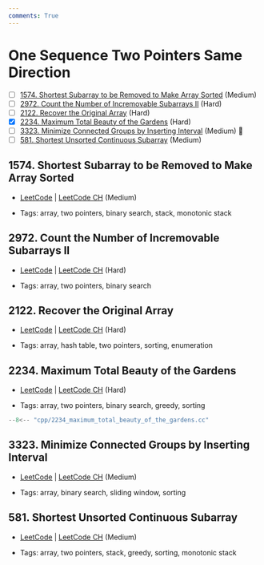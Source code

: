 ```yaml
---
comments: True
---
```


# One Sequence Two Pointers Same Direction

- [ ] [1574. Shortest Subarray to be Removed to Make Array Sorted](https://leetcode.cn/problems/shortest-subarray-to-be-removed-to-make-array-sorted/) (Medium)
- [ ] [2972. Count the Number of Incremovable Subarrays II](https://leetcode.cn/problems/count-the-number-of-incremovable-subarrays-ii/) (Hard)
- [ ] [2122. Recover the Original Array](https://leetcode.cn/problems/recover-the-original-array/) (Hard)
- [x] [2234. Maximum Total Beauty of the Gardens](https://leetcode.cn/problems/maximum-total-beauty-of-the-gardens/) (Hard)
- [ ] [3323. Minimize Connected Groups by Inserting Interval](https://leetcode.cn/problems/minimize-connected-groups-by-inserting-interval/) (Medium) 👑
- [ ] [581. Shortest Unsorted Continuous Subarray](https://leetcode.cn/problems/shortest-unsorted-continuous-subarray/) (Medium)

## 1574. Shortest Subarray to be Removed to Make Array Sorted

-   [LeetCode](https://leetcode.com/problems/shortest-subarray-to-be-removed-to-make-array-sorted/) | [LeetCode CH](https://leetcode.cn/problems/shortest-subarray-to-be-removed-to-make-array-sorted/) (Medium)

-   Tags: array, two pointers, binary search, stack, monotonic stack

## 2972. Count the Number of Incremovable Subarrays II

-   [LeetCode](https://leetcode.com/problems/count-the-number-of-incremovable-subarrays-ii/) | [LeetCode CH](https://leetcode.cn/problems/count-the-number-of-incremovable-subarrays-ii/) (Hard)

-   Tags: array, two pointers, binary search

## 2122. Recover the Original Array

-   [LeetCode](https://leetcode.com/problems/recover-the-original-array/) | [LeetCode CH](https://leetcode.cn/problems/recover-the-original-array/) (Hard)

-   Tags: array, hash table, two pointers, sorting, enumeration

## 2234. Maximum Total Beauty of the Gardens

-   [LeetCode](https://leetcode.com/problems/maximum-total-beauty-of-the-gardens/) | [LeetCode CH](https://leetcode.cn/problems/maximum-total-beauty-of-the-gardens/) (Hard)

-   Tags: array, two pointers, binary search, greedy, sorting

```cpp title="2234. Maximum Total Beauty of the Gardens - C++ Solution"
--8<-- "cpp/2234_maximum_total_beauty_of_the_gardens.cc"
```

## 3323. Minimize Connected Groups by Inserting Interval

-   [LeetCode](https://leetcode.com/problems/minimize-connected-groups-by-inserting-interval/) | [LeetCode CH](https://leetcode.cn/problems/minimize-connected-groups-by-inserting-interval/) (Medium)

-   Tags: array, binary search, sliding window, sorting

## 581. Shortest Unsorted Continuous Subarray

-   [LeetCode](https://leetcode.com/problems/shortest-unsorted-continuous-subarray/) | [LeetCode CH](https://leetcode.cn/problems/shortest-unsorted-continuous-subarray/) (Medium)

-   Tags: array, two pointers, stack, greedy, sorting, monotonic stack

